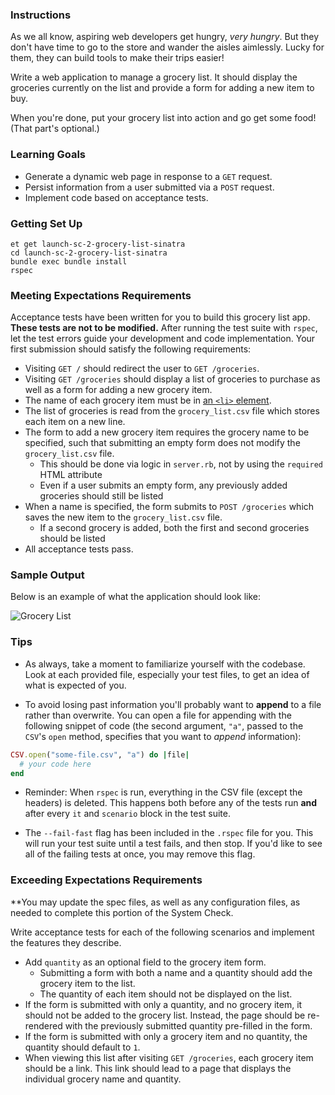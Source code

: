 ### Instructions

As we all know, aspiring web developers get hungry, _very hungry_. But they don't have time to go to the store and wander the aisles aimlessly. Lucky for them, they can build tools to make their trips easier!

Write a web application to manage a grocery list. It should display the groceries currently on the list and provide a form for adding a new item to buy.

When you're done, put your grocery list into action and go get some food! (That part's optional.)

### Learning Goals

- Generate a dynamic web page in response to a `GET` request.
- Persist information from a user submitted via a `POST` request.
- Implement code based on acceptance tests.

### Getting Set Up

```no-highlight
et get launch-sc-2-grocery-list-sinatra
cd launch-sc-2-grocery-list-sinatra
bundle exec bundle install
rspec
```

### Meeting Expectations Requirements

Acceptance tests have been written for you to build this grocery list app. **These tests are not to be modified.** After running the test suite with `rspec`, let the test errors guide your development and code implementation. Your first submission should satisfy the following requirements:

- Visiting `GET /` should redirect the user to `GET /groceries`.
- Visiting `GET /groceries` should display a list of groceries to purchase as well as a form for adding a new grocery item.
- The name of each grocery item must be in [an `<li>` element](https://developer.mozilla.org/en-US/docs/Web/HTML/Element/li).
- The list of groceries is read from the `grocery_list.csv` file which stores each item on a new line.
- The form to add a new grocery item requires the grocery name to be specified, such that submitting an empty form does not modify the `grocery_list.csv` file.
  - This should be done via logic in `server.rb`, not by using the `required` HTML attribute
  - Even if a user submits an empty form, any previously added groceries should still be listed
- When a name is specified, the form submits to `POST /groceries` which saves the new item to the `grocery_list.csv` file.
  - If a second grocery is added, both the first and second groceries should be listed
- All acceptance tests pass.

### Sample Output

Below is an example of what the application should look like:

![Grocery List][sample-app]

### Tips

- As always, take a moment to familiarize yourself with the codebase. Look at each provided file, especially your test files, to get an idea of what is expected of you.

- To avoid losing past information you'll probably want to **append** to a file rather than overwrite. You can open a file for appending with the following snippet of code (the second argument, `"a"`, passed to the `CSV`'s `open` method, specifies that you want to _append_ information):

```ruby
CSV.open("some-file.csv", "a") do |file|
  # your code here
end
```

- Reminder: When `rspec` is run, everything in the CSV file (except the headers) is deleted. This happens both before any of the tests run **and** after every `it` and `scenario` block in the test suite.

- The `--fail-fast` flag has been included in the `.rspec` file for you. This will run your test suite until a test fails, and then stop. If you'd like to see all of the failing tests at once, you may remove this flag.

### Exceeding Expectations Requirements

\*\*You may update the spec files, as well as any configuration files, as needed to complete this portion of the System Check.

Write acceptance tests for each of the following scenarios and implement the features they describe.

- Add `quantity` as an optional field to the grocery item form.
  - Submitting a form with both a name and a quantity should add the grocery item to the list.
  - The quantity of each item should not be displayed on the list.
- If the form is submitted with only a quantity, and no grocery item, it should not be added to the grocery list. Instead, the page should be re-rendered with the previously submitted quantity pre-filled in the form.
- If the form is submitted with only a grocery item and no quantity, the quantity should default to `1`.
- When viewing this list after visiting `GET /groceries`, each grocery item should be a link. This link should lead to a page that displays the individual grocery name and quantity.

[sample-app]: https://s3.amazonaws.com/horizon-production/images/grocery-list.png
